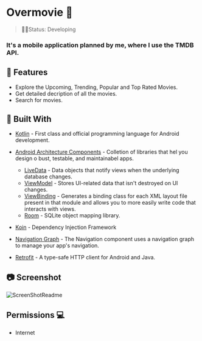 <h1>Overmovie  🎥</h1>

> 👨‍💻Status: Developing

### It's a mobile application planned by me, where I use the TMDB API.

## 🚀 Features 

+ Explore the Upcoming, Trending, Popular and Top Rated Movies.
+ Get detailed decription of all the movies.
+ Search for movies.

## 🧰 Built With 

* [Kotlin](https://kotlinlang.org/) - First class and official programming language for Android development.
* [Android Architecture Components](https://developer.android.com/topic/libraries/architecture) - Colletion of libraries that hel you design o bust, testable, and maintainabel apps.
  * [LiveData](https://developer.android.com/topic/libraries/architecture/livedata) -  Data objects that notify views when the underlying database changes.
  * [ViewModel](https://developer.android.com/topic/libraries/architecture/viewmodel) - Stores UI-related data that isn't destroyed on UI changes.
  * [ViewBinding](https://developer.android.com/topic/libraries/view-binding) - Generates a binding class for each XML layout file present in that module and allows you to more easily write code that interacts with views.
  * [Room](https://developer.android.com/topic/libraries/architecture/room) - SQLite object mapping library.
 
 * [Koin](https://insert-koin.io/) - Dependency Injection Framework
  
* [Navigation Graph](https://developer.android.com/guide/navigation/navigation-design-graph) - The Navigation component uses a navigation graph to manage your app's navigation.
* [Retrofit](https://square.github.io/retrofit/) - A type-safe HTTP client for Android and Java.

## 📷 Screenshot

![ScreenShotReadme](https://user-images.githubusercontent.com/58862763/190878296-fe2d7955-0453-40f1-a56c-00494f731d45.jpg)



## Permissions 💻
+ Internet

